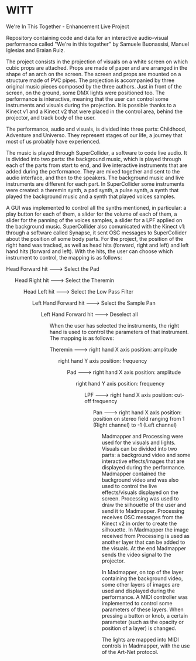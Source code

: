 # WITT
We're In This Together - Enhancement Live Project

Repository containing code and data for an interactive audio-visual performance called "We're in this together" 
by Samuele Buonassisi, Manuel Iglesias and Braian Ruiz.

The project consists in the projection of visuals on a white screen on which cubic props are attached. 
Props are made of paper and are arranged in the shape of an arch on the screen. The screen and props are mounted
on a structure made of PVC pipes. The projection is accompanied by three original music pieces composed by the 
three authors. Just in front of the screen, on the ground, some DMX lights were positioned too. The performance is
interactive, meaning that the user can control some instruments and visuals during the projection. It is
possible thanks to a Kinect v1 and a Kinect v2 that were placed in the control area, behind the projector, and track
body of the user.

The performance, audio and visuals, is divided into three parts: Childhood, Adventure and Universo. They represent
stages of our life, a journey that most of us probably have experienced.

The music is played through SuperCollider, a software to code live audio. It is divided into two parts: the background 
music, which is played through each of the parts from start to end, and live interactive instruments that are added during the performance. 
They are mixed together and sent to the audio interface, and then to the speakers.
The background music and live instruments are different for each part. In SuperCollider some instruments were created:
a theremin synth, a pad synth, a pulse synth, a synth that played the background music and a synth that played voices 
samples. 

A GUI was implemented to control all the synths mentioned, in particular: a play button for each of them,
a slider for the volume of each of them, a slider for the panning of the voices samples, a slider for a LPF applied on
the background music. SuperCollider also comunicated with the Kinect v1: through a software called Synapse, it
sent OSC messages to SuperCollider about the position of some body parts. For the project, the position of the right
hand was tracked, as well as head hits (forward, right and left) and left hand hits (forward and left). With the hits, 
the user can choose which instrument to control, the mapping is as follows:

Head Forward hit ---> Select the Pad<ul>
Head Right hit ---> Select the Theremin<ul>
Head Left hit ---> Select the Low Pass Filter<ul>
Left Hand Forward hit ---> Select the Sample Pan<ul>
Left Hand Forward hit ---> Deselect all<ul>

When the user has selected the instruments, the right hand is used to control the parameters of that instrument. The
mapping is as follows:

Theremin ---> right hand X axis position: amplitude<ul>
              right hand Y axis position: frequency<ul>
Pad ---> right hand X axis position: amplitude<ul>
         right hand Y axis position: frequency<ul>
LPF ---> right hand X axis position: cut-off frequency<ul>
Pan ---> right hand X axis position: position on stereo field ranging from 1 (Right channel) to -1 (Left channel)<ul>

Madmapper and Processing were used for the visuals and lights. Visuals can be divided into two parts: a background
video and some interactive effects/images that are displayed during the performance. Madmapper contained
the background video and was also used to control the live effects/visuals displayed on the screen. Processing was used
to draw the silhouette of the user and send it to Madmapper. Processing receives OSC messages from the Kinect v2 in order to 
create the silhouette. In Madmapper the image received from Processing is used as another layer that can be added to the 
visuals. At the end Madmapper sends the video signal to the projector.

In Madmapper, on top of the layer containing the background video, some other layers of images are used and displayed during 
the performance. A MIDI controller was implemented to control some parameters of these layers. When pressing a button
or knob, a certain parameter (such as the opacity or position of a layer) is changed.

The lights are mapped into MIDI controls in Madmapper, with the use of the Art-Net protocol.
